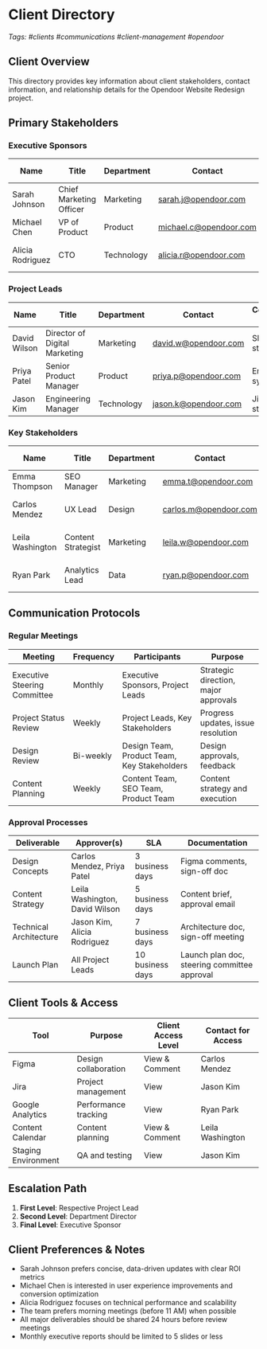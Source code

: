 # Client Directory

*Tags: #clients #communications #client-management #opendoor*

## Client Overview

This directory provides key information about client stakeholders, contact information, and relationship details for the Opendoor Website Redesign project.

## Primary Stakeholders

### Executive Sponsors

| Name | Title | Department | Contact | Communication Preference |
|------|-------|------------|---------|--------------------------|
| Sarah Johnson | Chief Marketing Officer | Marketing | sarah.j@opendoor.com | Weekly email updates |
| Michael Chen | VP of Product | Product | michael.c@opendoor.com | Bi-weekly calls |
| Alicia Rodriguez | CTO | Technology | alicia.r@opendoor.com | Monthly steering committee |

### Project Leads

| Name | Title | Department | Contact | Communication Preference |
|------|-------|------------|---------|--------------------------|
| David Wilson | Director of Digital Marketing | Marketing | david.w@opendoor.com | Slack, daily standups |
| Priya Patel | Senior Product Manager | Product | priya.p@opendoor.com | Email, weekly syncs |
| Jason Kim | Engineering Manager | Technology | jason.k@opendoor.com | Jira, daily standups |

### Key Stakeholders

| Name | Title | Department | Contact | Communication Preference |
|------|-------|------------|---------|--------------------------|
| Emma Thompson | SEO Manager | Marketing | emma.t@opendoor.com | Email, weekly SEO reports |
| Carlos Mendez | UX Lead | Design | carlos.m@opendoor.com | Design reviews, Figma comments |
| Leila Washington | Content Strategist | Marketing | leila.w@opendoor.com | Content planning sessions |
| Ryan Park | Analytics Lead | Data | ryan.p@opendoor.com | Analytics dashboards, bi-weekly reviews |

## Communication Protocols

### Regular Meetings

| Meeting | Frequency | Participants | Purpose |
|---------|-----------|--------------|---------|
| Executive Steering Committee | Monthly | Executive Sponsors, Project Leads | Strategic direction, major approvals |
| Project Status Review | Weekly | Project Leads, Key Stakeholders | Progress updates, issue resolution |
| Design Review | Bi-weekly | Design Team, Product Team, Key Stakeholders | Design approvals, feedback |
| Content Planning | Weekly | Content Team, SEO Team, Product Team | Content strategy and execution |

### Approval Processes

| Deliverable | Approver(s) | SLA | Documentation |
|-------------|-------------|-----|---------------|
| Design Concepts | Carlos Mendez, Priya Patel | 3 business days | Figma comments, sign-off doc |
| Content Strategy | Leila Washington, David Wilson | 5 business days | Content brief, approval email |
| Technical Architecture | Jason Kim, Alicia Rodriguez | 7 business days | Architecture doc, sign-off meeting |
| Launch Plan | All Project Leads | 10 business days | Launch plan doc, steering committee approval |

## Client Tools & Access

| Tool | Purpose | Client Access Level | Contact for Access |
|------|---------|---------------------|-------------------|
| Figma | Design collaboration | View & Comment | Carlos Mendez |
| Jira | Project management | View | Jason Kim |
| Google Analytics | Performance tracking | View | Ryan Park |
| Content Calendar | Content planning | View & Comment | Leila Washington |
| Staging Environment | QA and testing | View | Jason Kim |

## Escalation Path

1. **First Level**: Respective Project Lead
2. **Second Level**: Department Director
3. **Final Level**: Executive Sponsor

## Client Preferences & Notes

- Sarah Johnson prefers concise, data-driven updates with clear ROI metrics
- Michael Chen is interested in user experience improvements and conversion optimization
- Alicia Rodriguez focuses on technical performance and scalability
- The team prefers morning meetings (before 11 AM) when possible
- All major deliverables should be shared 24 hours before review meetings
- Monthly executive reports should be limited to 5 slides or less
